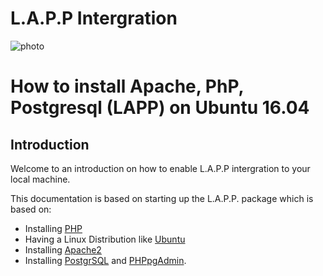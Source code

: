 L.A.P.P Intergration
==========================

![photo](https://cdn-images-1.medium.com/max/1000/1*Vb2C19KbtkmfD7XAMSAcPA.png)

# How to install Apache, PhP, Postgresql (LAPP) on Ubuntu 16.04

## Introduction

Welcome to an introduction on how to enable L.A.P.P intergration to your local machine.

This documentation is based on starting up the L.A.P.P. package which is based on:

+ Installing [PHP]()
+ Having a Linux Distribution like [Ubuntu]()
+ Installing [Apache2]()
+ Installing [PostgrSQL]() and [PHPpgAdmin]().
